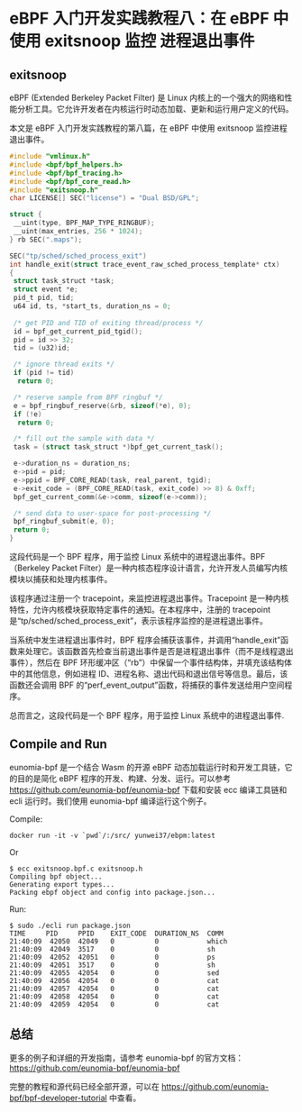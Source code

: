 # eBPF 入门开发实践教程八：在 eBPF 中使用 exitsnoop 监控 进程退出事件

## exitsnoop

eBPF (Extended Berkeley Packet Filter) 是 Linux 内核上的一个强大的网络和性能分析工具。它允许开发者在内核运行时动态加载、更新和运行用户定义的代码。

本文是 eBPF 入门开发实践教程的第八篇，在 eBPF 中使用 exitsnoop 监控进程退出事件。

```c
#include "vmlinux.h"
#include <bpf/bpf_helpers.h>
#include <bpf/bpf_tracing.h>
#include <bpf/bpf_core_read.h>
#include "exitsnoop.h"
char LICENSE[] SEC("license") = "Dual BSD/GPL";

struct {
 __uint(type, BPF_MAP_TYPE_RINGBUF);
 __uint(max_entries, 256 * 1024);
} rb SEC(".maps");

SEC("tp/sched/sched_process_exit")
int handle_exit(struct trace_event_raw_sched_process_template* ctx)
{
 struct task_struct *task;
 struct event *e;
 pid_t pid, tid;
 u64 id, ts, *start_ts, duration_ns = 0;
 
 /* get PID and TID of exiting thread/process */
 id = bpf_get_current_pid_tgid();
 pid = id >> 32;
 tid = (u32)id;

 /* ignore thread exits */
 if (pid != tid)
  return 0;

 /* reserve sample from BPF ringbuf */
 e = bpf_ringbuf_reserve(&rb, sizeof(*e), 0);
 if (!e)
  return 0;

 /* fill out the sample with data */
 task = (struct task_struct *)bpf_get_current_task();

 e->duration_ns = duration_ns;
 e->pid = pid;
 e->ppid = BPF_CORE_READ(task, real_parent, tgid);
 e->exit_code = (BPF_CORE_READ(task, exit_code) >> 8) & 0xff;
 bpf_get_current_comm(&e->comm, sizeof(e->comm));

 /* send data to user-space for post-processing */
 bpf_ringbuf_submit(e, 0);
 return 0;
}
```

这段代码是一个 BPF 程序，用于监控 Linux 系统中的进程退出事件。BPF（Berkeley Packet Filter）是一种内核态程序设计语言，允许开发人员编写内核模块以捕获和处理内核事件。

该程序通过注册一个 tracepoint，来监控进程退出事件。Tracepoint 是一种内核特性，允许内核模块获取特定事件的通知。在本程序中，注册的 tracepoint 是“tp/sched/sched_process_exit”，表示该程序监控的是进程退出事件。

当系统中发生进程退出事件时，BPF 程序会捕获该事件，并调用“handle_exit”函数来处理它。该函数首先检查当前退出事件是否是进程退出事件（而不是线程退出事件），然后在 BPF 环形缓冲区（“rb”）中保留一个事件结构体，并填充该结构体中的其他信息，例如进程 ID、进程名称、退出代码和退出信号等信息。最后，该函数还会调用 BPF 的“perf_event_output”函数，将捕获的事件发送给用户空间程序。

总而言之，这段代码是一个 BPF 程序，用于监控 Linux 系统中的进程退出事件.

## Compile and Run

eunomia-bpf 是一个结合 Wasm 的开源 eBPF 动态加载运行时和开发工具链，它的目的是简化 eBPF 程序的开发、构建、分发、运行。可以参考 <https://github.com/eunomia-bpf/eunomia-bpf> 下载和安装 ecc 编译工具链和 ecli 运行时。我们使用 eunomia-bpf 编译运行这个例子。

Compile:

```shell
docker run -it -v `pwd`/:/src/ yunwei37/ebpm:latest
```

Or

```console
$ ecc exitsnoop.bpf.c exitsnoop.h
Compiling bpf object...
Generating export types...
Packing ebpf object and config into package.json...
```

Run:

```console
$ sudo ./ecli run package.json 
TIME     PID     PPID    EXIT_CODE  DURATION_NS  COMM    
21:40:09  42050  42049   0          0            which
21:40:09  42049  3517    0          0            sh
21:40:09  42052  42051   0          0            ps
21:40:09  42051  3517    0          0            sh
21:40:09  42055  42054   0          0            sed
21:40:09  42056  42054   0          0            cat
21:40:09  42057  42054   0          0            cat
21:40:09  42058  42054   0          0            cat
21:40:09  42059  42054   0          0            cat
```

## 总结

更多的例子和详细的开发指南，请参考 eunomia-bpf 的官方文档：<https://github.com/eunomia-bpf/eunomia-bpf>

完整的教程和源代码已经全部开源，可以在 <https://github.com/eunomia-bpf/bpf-developer-tutorial> 中查看。
